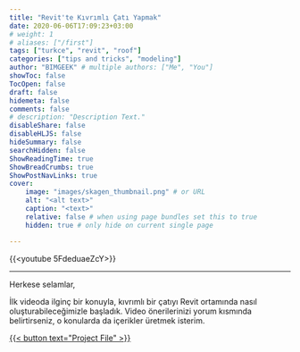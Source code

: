 ```yaml
---
title: "Revit'te Kıvrımlı Çatı Yapmak"
date: 2020-06-06T17:09:23+03:00
# weight: 1
# aliases: ["/first"]
tags: ["turkce", "revit", "roof"]
categories: ["tips and tricks", "modeling"]
author: "BIMGEEK" # multiple authors: ["Me", "You"]
showToc: false
TocOpen: false
draft: false
hidemeta: false
comments: false
# description: "Description Text."
disableShare: false
disableHLJS: false
hideSummary: false
searchHidden: false
ShowReadingTime: true
ShowBreadCrumbs: true
ShowPostNavLinks: true
cover:
    image: "images/skagen_thumbnail.png" # or URL
    alt: "<alt text>"
    caption: "<text>"
    relative: false # when using page bundles set this to true
    hidden: true # only hide on current single page

---
```


{{<youtube 5FdeduaeZcY>}}

---

Herkese selamlar,

İlk videoda ilginç bir konuyla, kıvrımlı bir çatıyı Revit ortamında nasıl oluşturabileceğimizle başladık. Video önerilerinizi yorum kısmında belirtirseniz, o konularda da içerikler üretmek isterim.

<a href="files/Skagen_KivrimliCati.rvt" download>
    {{< button text="Project File" >}}
</a>